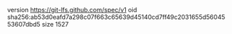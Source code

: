 version https://git-lfs.github.com/spec/v1
oid sha256:ab53d0eafd7a298c07f663c65639d45140cd7ff49c2031655d5604553607dbd5
size 1527
